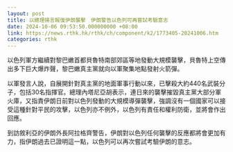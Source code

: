 ```yaml
---
layout: post
title: 以總理揚言報復伊朗襲擊　伊朗警告以色列可再嘗試考驗意志
date: 2024-10-06 09:53:50.000000000 +08:00
link: https://news.rthk.hk/rthk/ch/component/k2/1773405-20241006.htm
categories: rthk
---
```


以色列軍方繼續對黎巴嫩首都貝魯特南部郊區等地發動大規模襲擊，貝魯特上空傳出多下巨大爆炸聲，黎巴嫩真主黨就向以軍聚集地點發射火箭彈。

以軍發言人說，自展開針對真主黨的地面軍事行動以來，已擊殺大約440名武裝分子，包括30名指揮官。總理內塔尼亞胡表示，連日來的襲擊摧毀真主黨大部分軍火庫，又指責伊朗日前對以色列發動的大規模導彈襲擊，強調沒有一個國家可以接受這種針對平民的攻擊，以色列亦不例外，以色列有責任和權利防衛，並將會作出回應。

到訪敘利亞的伊朗外長阿拉格齊警告，伊朗對以色列任何襲擊的反應都將會更加有力，指伊朗過去已證明這一點，以色列可以再次嘗試考驗伊朗的意志。
